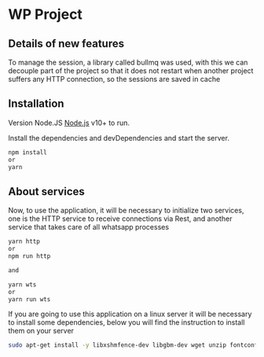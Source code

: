 # WP Project

## Details of new features


To manage the session, a library called bullmq was used, with this we can decouple part of the project so that it does not restart when another project suffers any HTTP connection, so the sessions are saved in cache

## Installation

Version Node.JS [Node.js](https://nodejs.org/) v10+ to run.

Install the dependencies and devDependencies and start the server.

```sh
npm install 
or
yarn
```

## About services

Now, to use the application, it will be necessary to initialize two services, one is the HTTP service to receive connections via Rest, and another service that takes care of all whatsapp processes

```sh
yarn http 
or
npm run http

and 

yarn wts
or 
yarn run wts
```

If you are going to use this application on a linux server it will be necessary to install some dependencies, below you will find the instruction to install them on your server

```sh
sudo apt-get install -y libxshmfence-dev libgbm-dev wget unzip fontconfig locales gconf-service libasound2 libatk1.0-0 libc6 libcairo2 libcups2 libdbus-1-3 libexpat1 libfontconfig1 libgcc1 libgconf-2-4 libgdk-pixbuf2.0-0 libglib2.0-0 libgtk-3-0 libnspr4 libpango-1.0-0 libpangocairo-1.0-0 libstdc++6 libx11-6 libx11-xcb1 libxcb1 libxcomposite1 libxcursor1 libxdamage1 libxext6 libxfixes3 libxi6 libxrandr2 libxrender1 libxss1 libxtst6 ca-certificates fonts-liberation libappindicator1 libnss3 lsb-release xdg-utils
```